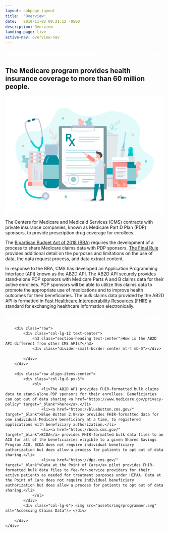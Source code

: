 ```yaml
---
layout: subpage_layout
title:  "Overview"
date:   2019-11-02 09:21:12 -0500 
description: Overview
landing-page: live
active-nav: overview-nav
---
```


<section class="bg-white page-section py-5">
    <svg preserveAspectRatio="xMidYMin slice" class="shape-divider" version="1.1" xmlns="http://www.w3.org/2000/svg" xmlns:xlink="http://www.w3.org/1999/xlink" x="0px" y="0px"
         viewBox="0 0 1034.2 43.8" style="enable-background:new 0 0 1034.2 43.8;" xml:space="preserve">
	<path fill="#ffffff" d="M0,21.3c0,0,209.3-48,517.1,0s517.1,0,517.1,0v22.5H0V21.3z"/>
  </svg>
    <div class="container">
        <div class="row">
            <div class="col-lg-12 text-center">
                <h2 class="section-heading">The Medicare program provides health insurance coverage to more than <strong>60 million people</strong>.</h2>
                <div class="divider-small-border center my-4"></div>
            </div>
        </div>
        <div class="row align-items-center">
            <div class="col-lg-6"> <img src="assets/img/pharmacist.svg" alt="Pharmaceuticals"/> </div>
            <div class="col-lg-6 px-5">
                <p>The Centers for Medicare and Medicaid Services (CMS) contracts with private insurance companies, known as Medicare Part D Plan (PDP) sponsors, to provide prescription drug coverage for enrollees.</p>
                <p>
                    The <a href="https://www.congress.gov/bill/115th-congress/house-bill/1892/text" target="_blank">Bipartisan Budget Act of 2018 (BBA)</a> requires the development of a process to share Medicare claims data with
                    PDP sponsors. <a target="_blank" href="https://www.federalregister.gov/documents/2019/04/16/2019-06822/medicare-and-medicaid-programs-policy-and-technical-changes-to-the-medicare-advantage-medicare">The Final Rule</a> provides additional detail on the purposes and limitations on the use of data, the data request process, and data extract content.
                </p>
                <p>
                    In response to the BBA, CMS has developed an Application Programming Interface (API) known as the AB2D API. The AB2D API securely provides 
                    stand-alone PDP sponsors with Medicare Parts A and B claims data for their active enrollees. PDP sponsors will be able to utilize this claims data 
                    to promote the appropriate use of medications and to improve health outcomes for their beneficiaries. The bulk claims data provided by the AB2D API 
                    is formatted in <a href="https://hl7.org/fhir/uv/bulkdata/export/index.html" target="_blank">Fast Healthcare Interoperability Resources (FHIR)</a> a standard for exchanging healthcare information electronically.
                </p>
            </div>
        </div>
    </div>
</section>
<section class="bg-light-blue page-section pt-20 pb-10">

  <svg preserveAspectRatio="xMidYMin slice" alt="divider" class="shape-divider flip" version="1.1" xmlns="http://www.w3.org/2000/svg" xmlns:xlink="http://www.w3.org/1999/xlink" x="0px" y="0px"
         viewBox="0 0 1034.2 43.8" style="enable-background:new 0 0 1034.2 43.8;" xml:space="preserve">
	<path fill="#ffffff" d="M0,21.3c0,0,209.3-48,517.1,0s517.1,0,517.1,0v22.5H0V21.3z"/>
  </svg>
    <div class="container">

        <div class="row">
            <div class="col-lg-12 text-center">
                <h3 class="section-heading text-center">How is the AB2D API different from other CMS APIs?</h3>
                <div class="divider-small-border center mt-4 mb-5"></div>

            </div>
        </div>

        <div class="row align-items-center">
            <div class="col-lg-6 px-5">
                <ol>
                    <li>The AB2D API provides FHIR-formatted bulk claims data to stand-alone PDP sponsors for their enrollees. Beneficiaries can opt out of data sharing <a href="https://www.medicare.gov/privacy-policy" target="_blank">here</a>.</li>
                    <li><a href="https://bluebutton.cms.gov/" target="_blank">Blue Button 2.0</a> provides FHIR-formatted data for one individual Medicare beneficiary at a time, to registered applications with beneficiary authorization.</li>
                    <li><a href="https://bcda.cms.gov/" target="_blank">BCDA</a> provides FHIR-formatted bulk data files to an ACO for all of the beneficiaries eligible to a given Shared Savings Program ACO. BCDA does not require individual beneficiary authorization but does allow a process for patients to opt out of data sharing.</li>
                    <li><a href="https://dpc.cms.gov/" target="_blank">Data at the Point of Care</a> pilot provides FHIR-formatted bulk data files to fee-for-service providers for their active patients as needed for treatment purposes under HIPAA. Data at the Point of Care does not require individual beneficiary authorization but does allow a process for patients to opt out of data sharing.</li>
                </ol>
            </div>
            <div class="col-lg-6"> <img src="assets/img/programmer.svg" alt="Accessing Claims Data"/> </div>

        </div>
    </div>
</section>